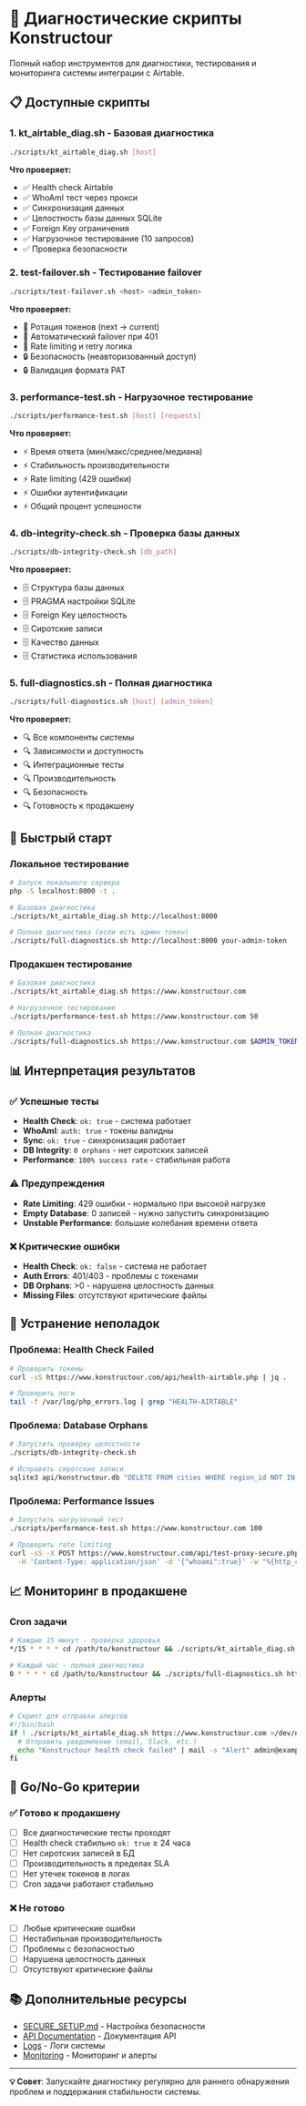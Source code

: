# 🔬 Диагностические скрипты Konstructour

Полный набор инструментов для диагностики, тестирования и мониторинга системы интеграции с Airtable.

## 📋 Доступные скрипты

### 1. **kt_airtable_diag.sh** - Базовая диагностика
```bash
./scripts/kt_airtable_diag.sh [host]
```
**Что проверяет:**
- ✅ Health check Airtable
- ✅ WhoAmI тест через прокси
- ✅ Синхронизация данных
- ✅ Целостность базы данных SQLite
- ✅ Foreign Key ограничения
- ✅ Нагрузочное тестирование (10 запросов)
- ✅ Проверка безопасности

### 2. **test-failover.sh** - Тестирование failover
```bash
./scripts/test-failover.sh <host> <admin_token>
```
**Что проверяет:**
- 🔄 Ротация токенов (next → current)
- 🔄 Автоматический failover при 401
- 🔄 Rate limiting и retry логика
- 🔒 Безопасность (неавторизованный доступ)
- 🔒 Валидация формата PAT

### 3. **performance-test.sh** - Нагрузочное тестирование
```bash
./scripts/performance-test.sh [host] [requests]
```
**Что проверяет:**
- ⚡ Время ответа (мин/макс/среднее/медиана)
- ⚡ Стабильность производительности
- ⚡ Rate limiting (429 ошибки)
- ⚡ Ошибки аутентификации
- ⚡ Общий процент успешности

### 4. **db-integrity-check.sh** - Проверка базы данных
```bash
./scripts/db-integrity-check.sh [db_path]
```
**Что проверяет:**
- 🗄️ Структура базы данных
- 🗄️ PRAGMA настройки SQLite
- 🗄️ Foreign Key целостность
- 🗄️ Сиротские записи
- 🗄️ Качество данных
- 🗄️ Статистика использования

### 5. **full-diagnostics.sh** - Полная диагностика
```bash
./scripts/full-diagnostics.sh [host] [admin_token]
```
**Что проверяет:**
- 🔍 Все компоненты системы
- 🔍 Зависимости и доступность
- 🔍 Интеграционные тесты
- 🔍 Производительность
- 🔍 Безопасность
- 🔍 Готовность к продакшену

## 🚀 Быстрый старт

### Локальное тестирование
```bash
# Запуск локального сервера
php -S localhost:8000 -t .

# Базовая диагностика
./scripts/kt_airtable_diag.sh http://localhost:8000

# Полная диагностика (если есть админ токен)
./scripts/full-diagnostics.sh http://localhost:8000 your-admin-token
```

### Продакшен тестирование
```bash
# Базовая диагностика
./scripts/kt_airtable_diag.sh https://www.konstructour.com

# Нагрузочное тестирование
./scripts/performance-test.sh https://www.konstructour.com 50

# Полная диагностика
./scripts/full-diagnostics.sh https://www.konstructour.com $ADMIN_TOKEN
```

## 📊 Интерпретация результатов

### ✅ Успешные тесты
- **Health Check**: `ok: true` - система работает
- **WhoAmI**: `auth: true` - токены валидны
- **Sync**: `ok: true` - синхронизация работает
- **DB Integrity**: `0 orphans` - нет сиротских записей
- **Performance**: `100% success rate` - стабильная работа

### ⚠️ Предупреждения
- **Rate Limiting**: 429 ошибки - нормально при высокой нагрузке
- **Empty Database**: 0 записей - нужно запустить синхронизацию
- **Unstable Performance**: большие колебания времени ответа

### ❌ Критические ошибки
- **Health Check**: `ok: false` - система не работает
- **Auth Errors**: 401/403 - проблемы с токенами
- **DB Orphans**: >0 - нарушена целостность данных
- **Missing Files**: отсутствуют критические файлы

## 🔧 Устранение неполадок

### Проблема: Health Check Failed
```bash
# Проверить токены
curl -sS https://www.konstructour.com/api/health-airtable.php | jq .

# Проверить логи
tail -f /var/log/php_errors.log | grep "HEALTH-AIRTABLE"
```

### Проблема: Database Orphans
```bash
# Запустить проверку целостности
./scripts/db-integrity-check.sh

# Исправить сиротские записи
sqlite3 api/konstructour.db "DELETE FROM cities WHERE region_id NOT IN (SELECT id FROM regions);"
```

### Проблема: Performance Issues
```bash
# Запустить нагрузочный тест
./scripts/performance-test.sh https://www.konstructour.com 100

# Проверить rate limiting
curl -sS -X POST https://www.konstructour.com/api/test-proxy-secure.php?provider=airtable \
  -H 'Content-Type: application/json' -d '{"whoami":true}' -w "%{http_code}"
```

## 📈 Мониторинг в продакшене

### Cron задачи
```bash
# Каждые 15 минут - проверка здоровья
*/15 * * * * cd /path/to/konstructour && ./scripts/kt_airtable_diag.sh https://www.konstructour.com >> /var/log/konstructour-health.log 2>&1

# Каждый час - полная диагностика
0 * * * * cd /path/to/konstructour && ./scripts/full-diagnostics.sh https://www.konstructour.com $ADMIN_TOKEN >> /var/log/konstructour-full.log 2>&1
```

### Алерты
```bash
# Скрипт для отправки алертов
#!/bin/bash
if ! ./scripts/kt_airtable_diag.sh https://www.konstructour.com >/dev/null 2>&1; then
  # Отправить уведомление (email, Slack, etc.)
  echo "Konstructour health check failed" | mail -s "Alert" admin@example.com
fi
```

## 🎯 Go/No-Go критерии

### ✅ Готово к продакшену
- [ ] Все диагностические тесты проходят
- [ ] Health check стабильно `ok: true` ≥ 24 часа
- [ ] Нет сиротских записей в БД
- [ ] Производительность в пределах SLA
- [ ] Нет утечек токенов в логах
- [ ] Cron задачи работают стабильно

### ❌ Не готово
- [ ] Любые критические ошибки
- [ ] Нестабильная производительность
- [ ] Проблемы с безопасностью
- [ ] Нарушена целостность данных
- [ ] Отсутствуют критические файлы

## 📚 Дополнительные ресурсы

- [SECURE_SETUP.md](SECURE_SETUP.md) - Настройка безопасности
- [API Documentation](api/) - Документация API
- [Logs](logs/) - Логи системы
- [Monitoring](monitoring/) - Мониторинг и алерты

---

**💡 Совет**: Запускайте диагностику регулярно для раннего обнаружения проблем и поддержания стабильности системы.
